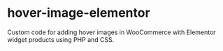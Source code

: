 # hover-image-elementor
Custom code for adding hover images in WooCommerce with Elementor widget products using PHP and CSS.
